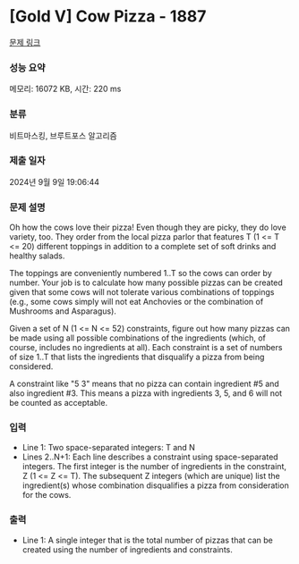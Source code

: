 # [Gold V] Cow Pizza - 1887 

[문제 링크](https://www.acmicpc.net/problem/1887) 

### 성능 요약

메모리: 16072 KB, 시간: 220 ms

### 분류

비트마스킹, 브루트포스 알고리즘

### 제출 일자

2024년 9월 9일 19:06:44

### 문제 설명

<p>Oh how the cows love their pizza! Even though they are picky, they do love variety, too. They order from the local pizza parlor that features T (1 <= T <= 20) different toppings in addition to a complete set of soft drinks and healthy salads.</p>

<p>The toppings are conveniently numbered 1..T so the cows can order by number. Your job is to calculate how many possible pizzas can be created given that some cows will not tolerate various combinations of toppings (e.g., some cows simply will not eat Anchovies or the combination of Mushrooms and Asparagus).</p>

<p>Given a set of N (1 <= N <= 52) constraints, figure out how many pizzas can be made using all possible combinations of the ingredients (which, of course, includes no ingredients at all). Each constraint is a set of numbers of size 1..T that lists the ingredients that disqualify a pizza from being considered.</p>

<p>A constraint like "5 3" means that no pizza can contain ingredient #5 and also ingredient #3. This means a pizza with ingredients 3, 5, and 6 will not be counted as acceptable.</p>

### 입력 

 <ul>
	<li>Line 1: Two space-separated integers: T and N</li>
	<li>Lines 2..N+1: Each line describes a constraint using space-separated integers. The first integer is the number of ingredients in the constraint, Z (1 <= Z <= T). The subsequent Z integers (which are unique) list the ingredient(s) whose combination disqualifies a pizza from consideration for the cows.</li>
</ul>

### 출력 

 <ul>
	<li>Line 1: A single integer that is the total number of pizzas that can be created using the number of ingredients and constraints.</li>
</ul>

